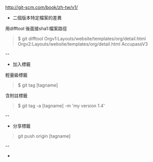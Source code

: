 http://git-scm.com/book/zh-tw/v1/

+ 二個版本特定檔案的差異

用difftool 後面接sha1:檔案路徑
>$ git difftool Orgv1:Layouts/website/templates/org/detail.html Orgv2:Layouts/website/templates/org/detail.html AccupassV3

--


+ 加入標籤

輕量級標籤
>$ git tag [tagname]

含附註標籤
>$ git tag -a [tagname] -m 'my version 1.4'

--


+ 分享標籤

>git push origin [tagname]

--


+
